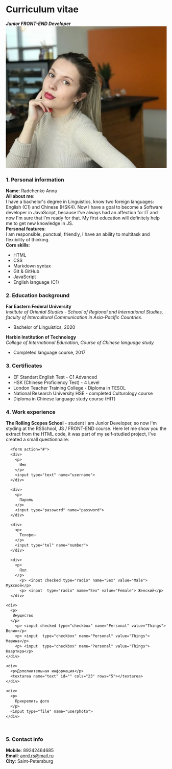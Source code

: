 # Curriculum vitae
***Junior FRONT-END Developer***<br/>
![my photo](cvphoto.jpg)<br/>
### 1. Personal information <br/>
**Name**: Radchenko Anna <br/>
**All about me**: <br/>
I have a bachelor's degree in Linguistics, know two foreign languages: English (C1) and Chinese (HSK4). Now I have a goal to become a Software developer in JavaScript, because I've always had an affection for IT and now I'm sure that I'm ready for that. My first education will definitely help me to get new knowledge in JS. <br/>
**Personal features**: <br/>
I am responsible, punctual, friendly, I have an ability to multitask and flexibility of thinking.<br/>
**Core skills**:
* HTML 
* CSS
* Markdown syntax
* Git & GitHub
* JavaScript
* English language (C1) <br/>
### 2. Education background
**Far Eastern Federal University** <br/>
  *Institute of Oriental Studies - School of Regional and International Studies, faculty of Intercultural Communication in Asia-Pacific Countries.* <br/>
* Bachelor of Linguistics, 2020 <br/>

**Harbin Institution of Technology** <br/>
 *College of International Education, Course of Chinese language study.* <br/>
* Completed language course, 2017 <br/>
### 3. Certificates <br/>
* EF Standart English Test - C1 Advanced
* HSK (Chinese Proficiency Test) - 4 Level
* London Teacher Training College - Diploma in TESOL
* National Research University HSE - completed Culturology course
* Diploma in Chinese language study course (HIT) <br/>
### 4. Work experience <br/>
**The Rolling Scopes School** - student
I am Junior Developer, so now I'm styding at the RSSchool, JS / FRONT-END course.
Here let me show you the extract from the HTML code, it was part of my self-studied project, I've created a small questionnaire: <br/>

```
  <form action="#">
  <div>
    <p>
      Имя
    </p>
    <input type="text" name="username">
  </div>
```
```
  <div>
    <p>
      Пароль
    </p>
    <input type="password" name="password">
  </div>
```
```
  <div>
    <p>
      Телефон
    </p>
    <input type="tel" name="number">
  </div>
```
```
  <div>
    <p>
      Пол
    </p>
      <p> <input checked type="radio" name="Sex" value="Male"> Мужской</p>
      <p> <input  type="radio" name="Sex" value="Female"> Женский</p>
  </div>
  ```
  ```
  <div>
    <p>
     Имущество
    </p>
      <p> <input checked type="checkbox" name="Personal" value="Things"> Велик</p>
      <p> <input  type="checkbox" name="Personal" value="Things"> Машина</p>
      <p> <input  type="checkbox" name="Personal" value="Things"> Квартира</p>
  </div>
  ```

```
<div>
  <p>Дополнительная информация</p>
  <textarea name="text" id="" cols="23" rows="5"></textarea>
</div>
```
```
<div>
  <p>
    Прикрепить фото
  </p>
  <input type="file" name="userphoto">
</div> 
``` 
<br/>

### 5. Contact info <br/>
**Mobile**: 89242464685 <br/>
**Email**: anrd.rs@mail.ru<br/>
**City**: Saint-Petersburg<br/>

